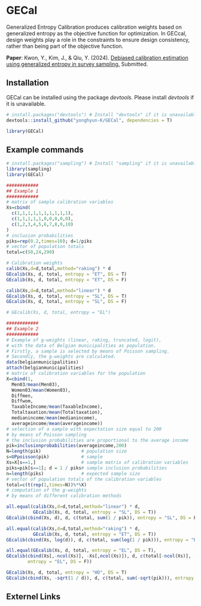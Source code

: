 # GECal

Generalized Entropy Calibration produces calibration weights based on generalized entropy as the objective function for optimization. In GECcal, design weights play a role in the constraints to ensure design consistency, rather than being part of the objective function.

**Paper**: Kwon, Y., Kim, J., & Qiu, Y. (2024). [Debiased calibration estimation using generalized entropy in survey sampling.](https://arxiv.org/abs/2404.01076) Submitted.  
<!--Kwon, Y., & Kim, J. (2023). [Ensemble Fractional Imputation for Incomplete Categorical Data with a Graphical Model.](https://dmlr.ai/assets/accepted-papers/135/CameraReady/DMLR_paper.pdf) *In Workshop on Data-centric Machine Learning Research, International Conference on Machine Learning (ICML).* -->

## Installation
GECal can be installed using the package *devtools*. Please install *devtools* if it is unavailable.
``` r
# install.packages("devtools") # Install "devtools" if it is unavailable.
devtools::install_github("yonghyun-K/GECal", dependencies = T)

library(GECal)
```

## Example commands
``` r
# install.packages("sampling") # Install "sampling" if it is unavailable.
library(sampling)
library(GECal)

############
## Example 1
############
# matrix of sample calibration variables 
Xs=cbind(
  c(1,1,1,1,1,1,1,1,1,1),
  c(1,1,1,1,1,0,0,0,0,0),
  c(1,2,3,4,5,6,7,8,9,10)
)
# inclusion probabilities
piks=rep(0.2,times=10); d=1/piks
# vector of population totals
total=c(50,24,290)

# Calibration weights
calib(Xs,d=d,total,method="raking") * d
GEcalib(Xs, d, total, entropy = "ET", DS = T)
GEcalib(Xs, d, total, entropy = "ET", DS = F)

calib(Xs,d=d,total,method="linear") * d
GEcalib(Xs, d, total, entropy = "SL", DS = T)
GEcalib(Xs, d, total, entropy = "SL", DS = F)

# GEcalib(Xs, d, total, entropy = "EL")

############
## Example 2
############
# Example of g-weights (linear, raking, truncated, logit),
# with the data of Belgian municipalities as population.
# Firstly, a sample is selected by means of Poisson sampling.
# Secondly, the g-weights are calculated.
data(belgianmunicipalities)
attach(belgianmunicipalities)
# matrix of calibration variables for the population
X=cbind(1, 
  Men03/mean(Men03),
  Women03/mean(Women03),
  Diffmen,
  Diffwom,
  TaxableIncome/mean(TaxableIncome),
  Totaltaxation/mean(Totaltaxation),
  medianincome/mean(medianincome),
  averageincome/mean(averageincome))
# selection of a sample with expectation size equal to 200
# by means of Poisson sampling
# the inclusion probabilities are proportional to the average income 
pik=inclusionprobabilities(averageincome,200)
N=length(pik)               # population size
s=UPpoisson(pik)            # sample
Xs=X[s==1,]                 # sample matrix of calibration variables
piks=pik[s==1]; d = 1 / piks# sample inclusion probabilities
n=length(piks)              # expected sample size
# vector of population totals of the calibration variables
total=c(t(rep(1,times=N))%*%X)  
# computation of the g-weights
# by means of different calibration methods

all.equal(calib(Xs,d=d,total,method="linear") * d,
          GEcalib(Xs, d, total, entropy = "SL", DS = T))
GEcalib(cbind(Xs, d), d, c(total, sum(1 / pik)), entropy = "SL", DS = F)

all.equal(calib(Xs,d=d,total,method="raking") * d,
          GEcalib(Xs, d, total, entropy = "ET", DS = T))
GEcalib(cbind(Xs, log(d)), d, c(total, sum(log(1 / pik))), entropy = "ET", DS = F)

all.equal(GEcalib(Xs, d, total, entropy = "EL", DS = T),
GEcalib(cbind(Xs[,-ncol(Xs)], -Xs[,ncol(Xs)]), d, c(total[-ncol(Xs)], -total[ncol(Xs)]), 
        entropy = "EL", DS = F))

GEcalib(Xs, d, total, entropy = "HD", DS = T)
GEcalib(cbind(Xs, -sqrt(1 / d)), d, c(total, sum(-sqrt(pik))), entropy = "HD", DS = F)
```

## Externel Links
<!--
- [CRAN Task View: Missing Data](https://cran.r-project.org/web/views/MissingData.html)

- [FHDI](https://github.com/cran/FHDI)

- [mice](https://github.com/amices/mice)
- https://stefvanbuuren.name/fimd/

- [missForest](https://github.com/stekhoven/missForest)

- [GAIN](https://github.com/jsyoon0823/GAIN)
-->
